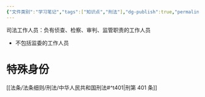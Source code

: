 ```yaml
---
{"文件类别":"学习笔记","tags":["知识点","刑法"],"dg-publish":true,"permalink":"/学习笔记studyup/刑总/司法工作人员/","dgPassFrontmatter":true,"created":"2024-11-02T10:33:33.603+08:00","updated":"2024-11-11T16:34:20.322+08:00"}
---
```


司法工作人员：负有侦查、检察、审判、监管职责的工作人员
- 不包括监委的工作人员
# 特殊身份
[[法条/法条细则/刑法/中华人民共和国刑法#^t401\|刑第 401 条]]
